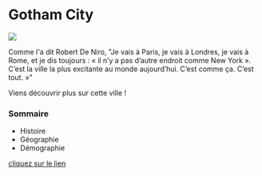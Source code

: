 # Gotham City
![](https://www.justifit.fr/wp-content/uploads/2019/10/batman-gotham-city-arkham-knight.jpg)

Comme l'a dit  Robert De Niro, "Je vais à Paris, je vais à Londres, je vais à Rome, et je dis toujours : « il n’y a pas d’autre endroit comme New York ». C’est la ville la plus excitante au monde aujourd’hui. C’est comme ça. C’est tout. »" 

Viens découvrir plus sur cette ville !

### Sommaire
* Histoire
* Géographie
* Démographie

[cliquez sur le lien](https://rahmahamdi.github.io/)
